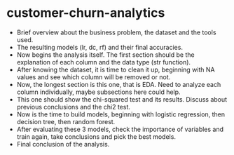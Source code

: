 # customer-churn-analytics
- Brief overview about the business problem, the dataset and the tools used.
- The resulting models (lr, dc, rf) and their final accuracies.
- Now begins the analysis itself. The first section should be the explanation of each column and the data type (str function).
- After knowing the dataset, it is time to clean it up, beginning with NA values and see which column will be removed or not.
- Now, the longest section is this one, that is EDA. Need to analyze each column individually, maybe subsections here could help.
- This one should show the chi-squared test and its results. Discuss about previous conclusions and the chi2 test.
- Now is the time to build models, beginning with logistic regression, then decision tree, then random forest.
- After evaluating these 3 models, check the importance of variables and train again, take conclusions and pick the best models.
- Final conclusion of the analysis.
